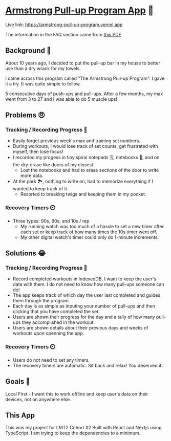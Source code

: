 # [Armstrong Pull-up Program App](https://armstrong-pull-up-program.vercel.app) 🦾

Live link: https://armstrong-pull-up-program.vercel.app

The information in the FAQ section came from [this PDF](https://www.savannahstate.edu/cost/nrotc/documents/Inform2010-thearmstrongworkout_Enclosure15_5-2-10.pdf)

## Background 📖

About 10 years ago, I decided to put the pull-up bar in my house to better use than a dry wrack for my towels.

I came across this program called "The Armstrong Pull-up Program". I gave it a try. It was quite simple to follow.

5 consecutive days of push-ups and pull-ups. After a few months, my max went from 3 to 27 and I was able to do 5 muscle ups!

## Problems 😠

### Tracking / Recording Progress 🧾

- Easily forget previous week's max and training set numbers.
- During workouts, I would lose track of set counts, get frustrated with myself, then lose focus!
- I recorded my progess in tiny spiral notepads 🗒️, notebooks 📓, and on the dry-erase like doors of my closest.
  - Lost the notebooks and had to erase sections of the door to write more data.
- At the park 🏞️, nothing to write on, had to memorize everything if I wanted to keep track of it.
  - Resorted to breaking twigs and keeping them in my pocket.

### Recovery Timers ⏲️

- Three types: 90s, 60s, and 10s / rep
  - My running watch was too much of a hassle to set a new timer after each set or keep track of how many times the 10s timer went off.
  - My other digital watch's timer could only do 1-minute increments.

## Solutions 😂

### Tracking / Recording Progress 🧾

- Record completed workouts in IndexedDB. I want to keep the user's data with them. I do not need to know how many pull-ups someone can do!
- The app keeps track of which day the user last completed and guides them through the program.
- Each day is as simple as inputing your number of pull-ups and then clicking that you have completed the set.
- Users are shown their progress for the day and a tally of how many pull-ups they accomplished in the workout.
- Users are shown details about their previous days and weeks of workouts upon openning the app.

### Recovery Timers ⏲️

- Users do not need to set any timers.
- The recovery timers are automatic. Sit back and relax! You deserved it.

## Goals 🚀

Local First - I want this to work offline and keep user's data on their devices, not on anywhere else.

## This App

This was my project for LMT2 Cohort #2
Built with React and Nextjs using TypeScript.
I am trying to keep the dependencies to a minimum.

